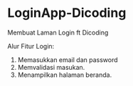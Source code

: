 # LoginApp-Dicoding
Membuat Laman Login ft Dicoding

Alur Fitur Login:
1. Memasukkan email dan password
2. Memvalidasi masukan.
3. Menampilkan halaman beranda.
